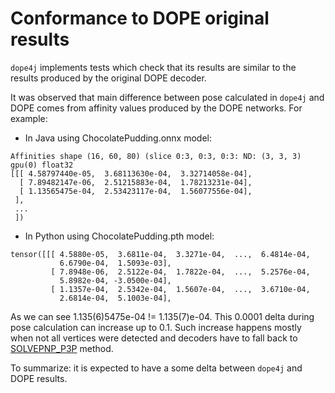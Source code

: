 # Conformance to DOPE original results

`dope4j` implements tests which check that its results are similar to the results produced by the original DOPE decoder.

It was observed that main difference between pose calculated in `dope4j` and DOPE comes from affinity values produced by the DOPE networks. For example:

- In Java using ChocolatePudding.onnx model:
```
Affinities shape (16, 60, 80) (slice 0:3, 0:3, 0:3: ND: (3, 3, 3) gpu(0) float32
[[[ 4.58797440e-05,  3.68113630e-04,  3.32714058e-04],
  [ 7.89482147e-06,  2.51215883e-04,  1.78213231e-04],
  [ 1.13565475e-04,  2.53423117e-04,  1.56077556e-04],
 ],
 ...
 ])
```

- In Python using ChocolatePudding.pth model:
```
tensor([[[ 4.5880e-05,  3.6811e-04,  3.3271e-04,  ...,  6.4814e-04,
           6.6790e-04,  1.5093e-03],
         [ 7.8948e-06,  2.5122e-04,  1.7822e-04,  ...,  5.2576e-04,
           5.8982e-04, -3.0500e-04],
         [ 1.1357e-04,  2.5342e-04,  1.5607e-04,  ...,  3.6710e-04,
           2.6814e-04,  5.1003e-04],

```

As we can see 1.135(6)5475e-04 != 1.135(7)e-04. This 0.0001 delta during pose calculation can increase up to 0.1. Such increase happens mostly when not all vertices were detected and decoders have to fall back to [SOLVEPNP_P3P](https://docs.opencv.org/3.4/d9/d0c/group__calib3d.html#ga549c2075fac14829ff4a58bc931c033d) method.

To summarize: it is expected to have a some delta between `dope4j` and DOPE results.

